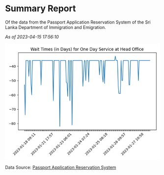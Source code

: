 # Summary Report

Of the data from the Passport Application Reservation System of the Sri Lanka Department of Immigration and Emigration.

*As of 2023-04-15 17:56:10*

![Wait Time Chart](summary.wait_time_chart.png)

Data Source: [Passport Application Reservation System](https://eservices.immigration.gov.lk:8443/appointment/pages/reservationApplication.xhtml)